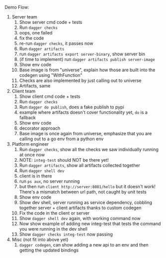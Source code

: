 Demo Flow:
1. Server team
   1. Show server cmd code + tests
   2. Run `dagger checks`
     1. oops, one failed
     2. fix the code
     3. re-run `dagger checks`, it passes now
   3. Run `dagger artifacts`
     1. run `dagger artifacts export server-binary`, show server bin
     2. (if time to implement) run `dagger artifacts publish server-image`
   4. Show env code
     1. Base image is from "universe", explain how those are built into the codegen using "WithFunction"
     2. Checks are also implemented by just calling out to universe
     3. Artifacts, same
2. Client team
   1. Show client cmd code + tests
   2. Run `dagger checks`
   3. Run `dagger do publish`, does a fake publish to pypi
     1. example where artifacts doesn't cover functionality yet, `do` is a fallback
   4. Show env code
     1. decorator approach
     2. Base image is once again from universe, emphasize that you are calling out to a go env from a python env
3. Platform engineer
   1. Run `dagger checks`, show all the checks we saw individually running at once now
     1. NOTE: `integ-test` should NOT be there yet!
   2. Run `dagger artifacts`, show all artifacts collected together
   3. Run `dagger shell dev`
     1. client is in there
     2. run `ps aux`, no server running
     3. but then run `client http://server:8081/hello` but it doesn't work! There's a mismatch between url path, not caught by unit tests
   4. Show env code
     1. Show dev shell, server running as service dependency, cobbling together server + client artifacts thanks to custom codegen
     2. Fix the code in the client or server
     3. Show `dagger shell dev` again, with working command now
     4. Now show example of adding new integ-test that tests the command you were running in the dev shell
     5. Show `dagger checks integ-test` now passing
4. Misc (not fit into above yet)
   1. `dagger codegen`, can show adding a new api to an env and then getting the updated bindings

